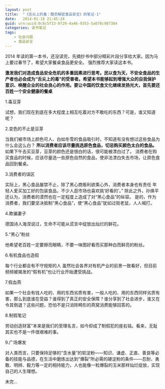 ```yaml
---
layout: post
title:  "《舌尖上的毒：酷农解密食品安全》的笔记-1"
date:   2014-01-18 21:45:24
guid: urn:uuid:0c8c5f33-0f29-4a46-9353-5a078c987384
categories: 读书笔记
tags:
    - 社会问题
    - 食品安全
---
```

2014 年读的第一本书，还没读完，先摘抄书中部分精彩片段分享给大家。因为马上要过春节了，希望大家餐桌食品更安全。
强烈推荐大家读这本书。

**激发我们对造成食品安全危机的多重因素进行思考。民以食为天，不安全食品的生产者也必会成为“舌尖上的毒”的受害者。希望本书能够起到增强大众的自我保护意识、唤醒企业的社会良心的作用。要让中国的饮食文化继续发扬光大，首先要还百姓一个安全健康的餐桌**

1.毒豆芽

试想，我们现在到底在多大程度上相互吃着对方不敢吃的东西？可是，谁又知道呢？

2.变色的不止是豆芽

当我们被市场上颜色可人、白如冬雪的食品吸引时，不知道有没有想过这些食品为什么会这么白？
**所以消费者应该尽量挑选原色食品，切忌购买颜色太白的食品。**
如果下午去买豆芽，豆芽的颜色还是很白的话，很可能被漂白过了。
消费者在购买食品的时候，应该尽量选一些原色自然的食品，使非法漂白失去市场，让原色食品回到餐桌。
 
3.消费者的误区

实际上，黑心食品屡禁不止，除了黑心商贩利欲熏心外，消费者本身也有责任
年轻人爱买加工好的包装食品，不少人逛市场也喜欢挑‘好看的’。”
除此之外，孙焕平还认为，消费者的漠然也在一定程度上造成了对“黑心食品”的纵容。
是的，作为消费者，我们要坚决抵制“黑心食品”，使“黑心食品”犹如过街老鼠，人人喊打。
 
4.欺骗妻子

德国诗人海涅说过，生命不可能从谎言中绽放出灿烂的鲜花。
 
5.“黑心”粉丝

他希望老百姓一定要擦亮眼睛，不要一味图好看而买那种白而鲜亮的粉丝。

6.有机食品也造假

每个行业都会有不守规矩的人
虽然社会各界对有机产业的前景一致看好，但目前频频被揭发的“假有机”也让行业开始遭受挑战。
 
7.假血燕

如果一个社会有钱人吃的、用的东西劣质有害，一般人吃的、用的东西同样劣质有害，那么到底谁在受益？谁得到了真正的安全保障？谁分享到了社会进步，谁又在令其倒退？这些问题，恐怕不是只消除畸形的燕窝消费能够回答的。
 
8.制假笔记

劳动创造财富”本来是我们的至理名言，如今却成了制假犯的座右铭。看来，无耻其实也不是一件很艰难的事。
 
9.广场爆发

对人类而言，只要保持足够的“含水量”的软淀粉——知识、谦虚、正直、善良等必备的技能与品德，在生活中磨炼出达到“爆裂”所必需的硬淀粉的条件——忍耐、勇敢、明辨、毅力等一定的相持能力，人也能像一粒爆裂的玉米那样灿烂绽放，实现自己的人生理想。

未完...
